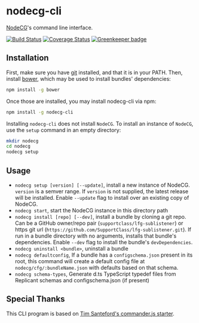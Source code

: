 # nodecg-cli

[NodeCG](https://github.com/nodecg/nodecg)'s command line interface.

[![Build Status](https://travis-ci.org/nodecg/nodecg-cli.svg?branch=master)](https://travis-ci.org/nodecg/nodecg-cli)
[![Coverage Status](https://coveralls.io/repos/github/nodecg/nodecg-cli/badge.svg?branch=master)](https://coveralls.io/github/nodecg/nodecg-cli?branch=master)
[![Greenkeeper badge](https://badges.greenkeeper.io/nodecg/nodecg-cli.svg)](https://greenkeeper.io/)

## Installation
First, make sure you have [git](http://git-scm.com/) installed, and that it is in your PATH.
Then, install [bower](http://bower.io/), which may be used to install bundles' dependencies:
```sh
npm install -g bower
```

Once those are installed, you may install nodecg-cli via npm:
```sh
npm install -g nodecg-cli
````

Installing `nodecg-cli` does not install `NodeCG`. 
To install an instance of `NodeCG`, use the `setup` command in an empty directory:
```sh
mkdir nodecg
cd nodecg
nodecg setup
```

## Usage
* `nodecg setup [version] [--update]`, install a new instance of NodeCG. `version` is a semver range.
If `version` is not supplied, the latest release will be installed.
Enable `--update` flag to install over an existing copy of NodeCG.
* `nodecg start`, start the NodeCG instance in this directory path
* `nodecg install [repo] [--dev]`, install a bundle by cloning a git repo.
Can be a GitHub owner/repo pair (`supportclass/lfg-sublistener`) or https git url (`https://github.com/SupportClass/lfg-sublistener.git`).
If run in a bundle directory with no arguments, installs that bundle's dependencies.
Enable `--dev` flag to install the bundle's `devDependencies`.
* `nodecg uninstall <bundle>`, uninstall a bundle
* `nodecg defaultconfig`, If a bundle has a `configschema.json` present in its root, this command will create a default
config file at `nodecg/cfg/:bundleName.json` with defaults based on that schema.
* `nodecg schema-types`, Generate d.ts TypeScript typedef files from Replicant schemas and configschema.json (if present)

## Special Thanks
This CLI program is based on [Tim Santeford's commander.js starter](https://github.com/tsantef/commander-starter).
